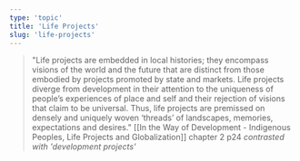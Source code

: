 ```yaml
---
type: 'topic'
title: 'Life Projects'
slug: 'life-projects'
---
```


>"Life projects are embedded in local histories; they encompass visions of the world and the future that are distinct from those embodied by projects promoted by state and markets. Life projects diverge from development in their attention to the uniqueness of people’s experiences of place and self and their rejection of visions that claim to be universal. Thus, life projects are premissed on densely and uniquely woven ‘threads’ of landscapes, memories, expectations and desires."
>	[[In the Way of Development - Indigenous Peoples, Life Projects and Globalization]] chapter 2 p24
>	*contrasted with 'development projects'*